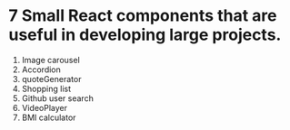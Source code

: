 # 7 Small React components that are useful in developing large projects.
1. Image carousel
2. Accordion
3. quoteGenerator
4. Shopping list
5. Github user search
6. VideoPlayer
7. BMI calculator